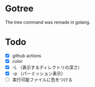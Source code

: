 # Gotree

The tree command was remade in golang.

# Todo

- [x] github actions
- [x] color
- [x] -L （表示するディレクトリの深さ）
- [x] -p （パーミッション表示）
- [ ] 実行可能ファイルに色をつける
